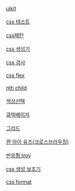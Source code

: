 <a href="https://getuikit.com/"> uikit<br>
<br>
<a href="https://css3test.com/">css 테스트<br>
<br>
<a href="https://leaverou.github.io/css3patterns/">css패턴<br>
<br>
<a href="http://www.colorzilla.com/gradient-editor/">css 생성기<br>
<br>
<a href="https://jigsaw.w3.org/css-validator/"> css 검사 <br>
<br>
<a href="https://css-tricks.com/archives/">css flex<br>
<br>
<a href="http://nthmaster.com/">nth child<br>
<br>
<a href="https://webgradients.com/">색상선택<br>
<br>
<a href="http://cubic-bezier.com/#.02,-0.76,.83,.67">큐빅베이저<br>
<br>
<a href="https://uid.gitbook.io/css-grid/">그리드<br>
<br>
<a href="https://caniuse.com/#feat=picture">캔 아이 유즈(크로스브라우징)<br>
<br>
<a href="http://troy.labs.daum.net/">반응형 troy</a><br>
<br>
<a href="https://www.css3maker.com/">css 생성 보조기</a><br>
<br>
<a href="http://www.lonniebest.com/FormatCSS/"> css format<br>
